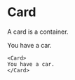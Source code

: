 # Card

A card is a container.

<DemoContainer class="standard-body" style="background-color: var(--color-bg)">
<Card>
  You have a car.
</Card>
</DemoContainer>

```vue
<Card>
You have a car.
</Card>
```
